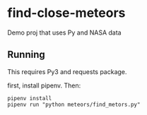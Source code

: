 # find-close-meteors
Demo proj that uses Py and NASA data

## Running
This requires Py3 and requests package.

first, install pipenv. Then:

````
pipenv install
pipenv run "python meteors/find_metors.py"
````

